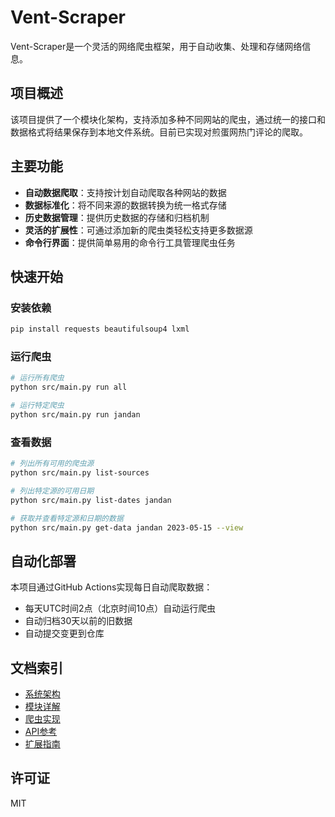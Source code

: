 # Vent-Scraper

Vent-Scraper是一个灵活的网络爬虫框架，用于自动收集、处理和存储网络信息。

## 项目概述

该项目提供了一个模块化架构，支持添加多种不同网站的爬虫，通过统一的接口和数据格式将结果保存到本地文件系统。目前已实现对煎蛋网热门评论的爬取。

## 主要功能

- **自动数据爬取**：支持按计划自动爬取各种网站的数据
- **数据标准化**：将不同来源的数据转换为统一格式存储
- **历史数据管理**：提供历史数据的存储和归档机制
- **灵活的扩展性**：可通过添加新的爬虫类轻松支持更多数据源
- **命令行界面**：提供简单易用的命令行工具管理爬虫任务

## 快速开始

### 安装依赖

```bash
pip install requests beautifulsoup4 lxml
```

### 运行爬虫

```bash
# 运行所有爬虫
python src/main.py run all

# 运行特定爬虫
python src/main.py run jandan
```

### 查看数据

```bash
# 列出所有可用的爬虫源
python src/main.py list-sources

# 列出特定源的可用日期
python src/main.py list-dates jandan

# 获取并查看特定源和日期的数据
python src/main.py get-data jandan 2023-05-15 --view
```

## 自动化部署

本项目通过GitHub Actions实现每日自动爬取数据：

- 每天UTC时间2点（北京时间10点）自动运行爬虫
- 自动归档30天以前的旧数据
- 自动提交变更到仓库

## 文档索引

- [系统架构](architecture.md)
- [模块详解](modules.md)
- [爬虫实现](scrapers.md)
- [API参考](api_reference.md)
- [扩展指南](extension_guide.md)

## 许可证

MIT 